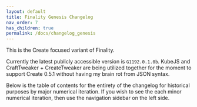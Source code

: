 ```yaml
---
layout: default
title: Finality Genesis Changelog
nav_order: 7
has_children: true
permalink: /docs/changelog_genesis
---
```

This is the Create focused variant of Finality.

Currently the latest publicly accessible version is `G1192.0.1.0b`.
KubeJS and CraftTweaker + CreateTweaker are being utilized together for the moment to support Create 0.5.1 without having my brain rot from JSON syntax.

Below is the table of contents for the entirety of the changelog for historical purposes by major numerical iteration. If you wish to see the each minor numerical iteration, then use the navigation sidebar on the left side.